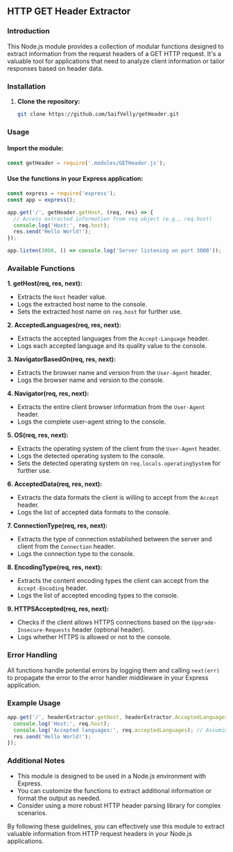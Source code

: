 ## HTTP GET Header Extractor

### Introduction

This Node.js module provides a collection of modular functions designed to extract information from the request headers of a GET HTTP request. It's a valuable tool for applications that need to analyze client information or tailor responses based on header data.

### Installation

1. **Clone the repository:**
   ```bash
   git clone https://github.com/SaifVelly/getHeader.git
   ```

### Usage

#### Import the module:
```javascript
const getHeader = require('.modules/GETHeader.js'); 
```

#### Use the functions in your Express application:
```javascript
const express = require('express');
const app = express();

app.get('/', getHeader.getHost, (req, res) => {
  // Access extracted information from req object (e.g., req.host)
  console.log('Host:', req.host);
  res.send('Hello World!');
});

app.listen(3000, () => console.log('Server listening on port 3000'));
```

### Available Functions

**1. getHost(req, res, next):**

* Extracts the `Host` header value.
* Logs the extracted host name to the console.
* Sets the extracted host name on `req.host` for further use.

**2. AcceptedLanguages(req, res, next):**

* Extracts the accepted languages from the `Accept-Language` header.
* Logs each accepted language and its quality value to the console.

**3. NavigatorBasedOn(req, res, next):**

* Extracts the browser name and version from the `User-Agent` header.
* Logs the browser name and version to the console.

**4. Navigator(req, res, next):**

* Extracts the entire client browser information from the `User-Agent` header.
* Logs the complete user-agent string to the console.

**5. OS(req, res, next):**

* Extracts the operating system of the client from the `User-Agent` header.
* Logs the detected operating system to the console.
* Sets the detected operating system on `req.locals.operatingSystem` for further use.

**6. AcceptedData(req, res, next):**

* Extracts the data formats the client is willing to accept from the `Accept` header.
* Logs the list of accepted data formats to the console.

**7. ConnectionType(req, res, next):**

* Extracts the type of connection established between the server and client from the `Connection` header.
* Logs the connection type to the console.

**8. EncodingType(req, res, next):**

* Extracts the content encoding types the client can accept from the `Accept-Encoding` header.
* Logs the list of accepted encoding types to the console.

**9. HTTPSAccepted(req, res, next):**

* Checks if the client allows HTTPS connections based on the `Upgrade-Insecure-Requests` header (optional header).
* Logs whether HTTPS is allowed or not to the console.

### Error Handling
All functions handle potential errors by logging them and calling `next(err)` to propagate the error to the error handler middleware in your Express application.

### Example Usage
```javascript
app.get('/', headerExtractor.getHost, headerExtractor.AcceptedLanguages, (req, res) => {
  console.log('Host:', req.host);
  console.log('Accepted languages:', req.acceptedLanguages); // Assuming you've stored extracted languages on req
  res.send('Hello World!');
});
```

### Additional Notes
* This module is designed to be used in a Node.js environment with Express.
* You can customize the functions to extract additional information or format the output as needed.
* Consider using a more robust HTTP header parsing library for complex scenarios.

By following these guidelines, you can effectively use this module to extract valuable information from HTTP request headers in your Node.js applications.
